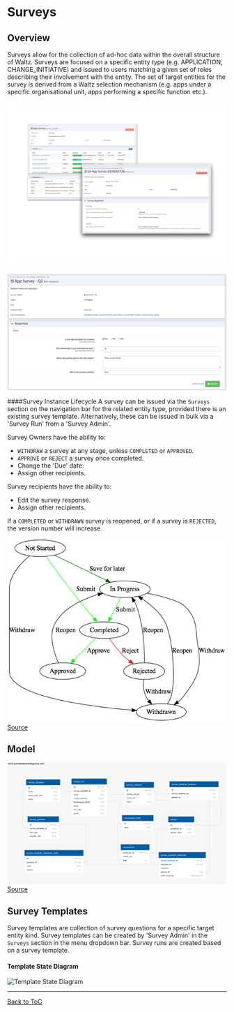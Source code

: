 # Surveys

## Overview

Surveys allow for the collection of ad-hoc data within 
the overall structure of Waltz.  Surveys are focused on a 
specific entity type (e.g. APPLICATION, CHANGE_INITIATIVE) 
and issued to users matching a given set of roles describing 
their involvement with the entity.  The set of target entities
for the survey is derived from a Waltz selection mechanism 
(e.g. apps under a specific organisational unit, apps performing
a specific function etc.).

![Screenshot 1](images/survey_screenshot.png)

![Screenshot 2](images/survey_edit_screenshot.png)

####Survey Instance Lifecycle
A survey can be issued via the `Surveys` section on the navigation bar for the related entity type, provided there is an existing survey template. Alternatively, these can be issued in bulk via a 'Survey Run' from a 'Survey Admin'.

Survey Owners have the ability to:
 - `WITHDRAW` a survey at any stage, unless `COMPLETED` or `APPROVED`. 
 - `APPROVE` or `REJECT` a survey once completed.
 - Change the 'Due' date.
 - Assign other recipients.

Survey recipients have the ability to:
  - Edit the survey response.
  - Assign other recipients.
  
If a `COMPLETED` or `WITHDRAWN` survey is reopened, or if a survey is `REJECTED`, the version number will increase.

![Survey Lifecycle](images/survey_lifecycle.png)
[Source](https://dreampuf.github.io/GraphvizOnline/#digraph%20G%20%7B%0A%20%20%20%20%0A%20%20%20%20NOT_STARTED%5Blabel%3D%22Not%20Started%22%5D%0A%20%20%20%20IN_PROGRESS%5Blabel%3D%22In%20Progress%22%5D%0A%20%20%20%20COMPLETED%5Blabel%3D%22Completed%22%5D%0A%20%20%20%20REJECTED%5Blabel%3D%22Rejected%22%5D%0A%20%20%20%20WITHDRAWN%5Blabel%3D%22Withdrawn%22%5D%0A%20%20%20%20APPROVED%5Blabel%3D%22Approved%22%5D%0A%20%20%20%20%0A%20%20%20%20NOT_STARTED%20-%3E%20COMPLETED%5Blabel%3D%22Submit%22%2Ccolor%3D%22green%22%5D%0A%20%20%20%20NOT_STARTED%20-%3E%20IN_PROGRESS%5Blabel%3D%22Save%20for%20later%22%2Ccolor%3D%22darkgreen%22%5D%0A%20%20%20%20NOT_STARTED%20-%3E%20WITHDRAWN%5Blabel%3D%22Withdraw%22%5D%0A%20%20%20%20%0A%20%20%20%20IN_PROGRESS%20-%3E%20COMPLETED%5Blabel%3D%22Submit%22%2Ccolor%3D%22green%22%5D%0A%20%20%20%20IN_PROGRESS%20-%3E%20WITHDRAWN%5Blabel%3D%22Withdraw%22%5D%0A%20%20%20%20%0A%20%20%20%20COMPLETED%20-%3E%20REJECTED%5Bcolor%3D%22red%22%2C%20label%3D%22Reject%22%5D%0A%20%20%20%20COMPLETED%20-%3E%20APPROVED%5Bcolor%3D%22green%22%2C%20label%3D%22Approve%22%5D%0A%20%20%20%20%0A%20%20%20%20REJECTED%20-%3E%20IN_PROGRESS%5Blabel%3D%22Reopen%22%5D%0A%20%20%20%20REJECTED%20-%3E%20WITHDRAWN%5Blabel%3D%22Withdraw%22%5D%0A%20%20%20%20%0A%20%20%20%20WITHDRAWN%20-%3E%20IN_PROGRESS%5Blabel%3D%22Reopen%22%5D%0A%20%20%20%20%0A%20%20%20%20APPROVED%20-%3E%20IN_PROGRESS%5Blabel%3D%22Reopen%22%5D%0A%0A%7D)


## Model

![Schema Diagram](images/survey_schema.png)
[Source](https://app.quickdatabasediagrams.com/#/schema/YLytE3nJy0OVTId-YZkXew)

## Survey Templates

Survey templates are collection of survey questions for a specific target entity kind. Survey templates can be created by 'Survey Admin' in the `Surveys` section in the menu dropdown bar.
Survey runs are created based on a survey template.

#### Template State Diagram

![Template State Diagram](http://www.gravizo.com/g?@startuml;[*]%20--%3E%20DRAFT;DRAFT:%20can%20be%20edited;DRAFT%20--%3E%20ACTIVE;ACTIVE%20:%20cannot%20be%20edited;ACTIVE%20:%20can%20be%20used%20to%20create%20runs;ACTIVE%20--%3E%20OBSOLETE;OBSOLETE%20:%20cannot%20be%20edited;OBSOLETE:%20cannot%20be%20used%20to%20create%20runs;OBSOLETE%20--%3E%20ACTIVE;@enduml;)


---
[Back to ToC](../README.md)